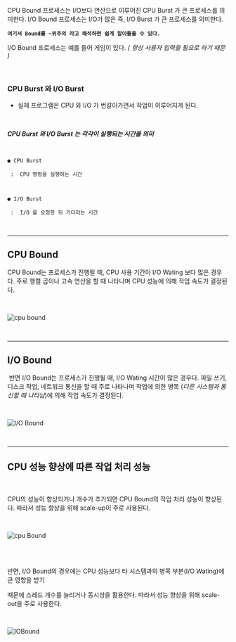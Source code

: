 CPU Bound 프로세스는 I/O보다 연산으로 이루어진 CPU Burst 가 큰 프로세스를 의미한다.
I/O Bound 프로세스는 I/O가 많은 즉, I/O Burst 가 큰 프로세스를 의미한다.


**`여기서 Bound를 ~위주의 라고 해석하면 쉽게 알아들을 수 있다.`**

 

I/O Bound 프로세스는 예를 들어 게임이 있다. *( 항상 사용자 입력을 필요로 하기 때문 )*

​
​

### CPU Burst 와 I/O Burst

- 실제 프로그램은 CPU 와 I/O 가 번갈아가면서 작업이 이루어지게 된다.

​

***CPU Burst 와 I/O Burst 는 각각이 실행되는 시간을 의미***

<br>

```
● CPU Burst

 :  CPU 명령을 실행하는 시간

​

● I/O Burst

 :  I/O 를 요청한 뒤 기다리는 시간
 ```

<Br>

---

## CPU Bound


CPU Bound는 프로세스가 진행될 때, CPU 사용 기간이 I/O Wating 보다 많은 경우다. 주로 행렬 곱이나 고속 연산을 할 때 나타나며 CPU 성능에 의해 작업 속도가 결정된다.

<br>

![cpu bound](https://velog.velcdn.com/images%2Fcarrykim%2Fpost%2F5b267c31-7456-4590-9102-354d1f531ea9%2Fimage.png)

<Br>

---

## I/O Bound

​
반면 I/O Bound는 프로세스가 진행될 때, I/O Wating 시간이 많은 경우다. 
파일 쓰기, 디스크 작업, 네트워크 통신을 할 때 주로 나타나며 작업에 의한 병목 (*다른 시스템과 통신할 때 나타남*)에 의해 작업 속도가 결정된다.

<Br>

![I/O Bound](https://velog.velcdn.com/images%2Fcarrykim%2Fpost%2F14e0a97d-0df8-40f1-a345-e5a57605eef6%2Fimage.png)

<br>

---

## CPU 성능 향상에 따른 작업 처리 성능

<br>

CPU의 성능이 향상되거나 개수가 추가되면 CPU Bound의 작업 처리 성능이 향상된다. 따라서 성능 향상을 위해 scale-up이 주로 사용된다.

<br>

![cpu Bound](https://velog.velcdn.com/images%2Fcarrykim%2Fpost%2F81cc6ea4-b8ec-462a-a2cb-d98c02c6b5cd%2Fimage.png)

<br>
<br>

반면, I/O Bound의 경우에는 CPU 성능보다 타 시스템과의 병목 부분(I/O Wating)에 큰 영향을 받기 

때문에 스레드 개수를 늘리거나 동시성을 활용한다. 따라서 성능 향상을 위해 scale-out을 주로 사용한다.

<br>

![IOBound](https://velog.velcdn.com/images%2Fcarrykim%2Fpost%2F9865edd3-7b1f-474a-9656-3555be1e92d9%2Fimage.png)